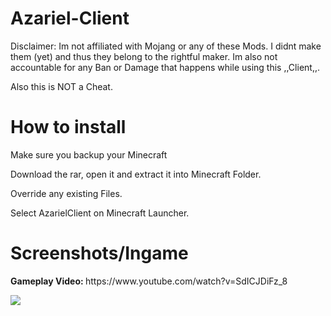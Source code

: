 # Azariel-Client

Disclaimer: Im not affiliated with Mojang or any of these Mods. I didnt make them (yet) and thus they belong to the rightful maker. Im also not accountable for any Ban or Damage that happens while using this ,,Client,,.

Also this is NOT a Cheat.

# How to install

Make sure you backup your Minecraft

Download the rar, open it and extract it into Minecraft Folder.

Override any existing Files.

Select AzarielClient on Minecraft Launcher.

# Screenshots/Ingame
<p>
  <b> Gameplay Video: </b>
https://www.youtube.com/watch?v=SdICJDiFz_8
<p>
<img src=https://i.imgur.com/1v0oBNE.png></img>
<p>

